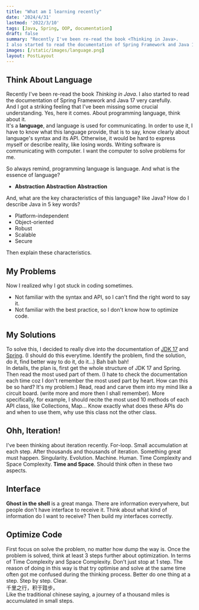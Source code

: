 ```yaml
---
title: "What am I learning recently"
date: '2024/4/31'
lastmod: '2022/3/10'
tags: [Java, Spring, OOP, documentation]
draft: false
summary: "Recently I've been re-read the book <Thinking in Java>. 
I also started to read the documentation of Spring Framework and Java 17 very carefully. "
images: [/static/images/language.png]
layout: PostLayout
---
```


## Think About Language

Recently I've been re-read the book _Thinking in Java_. I also started to read the documentation of Spring Framework and Java 17 very carefully.  
And I got a striking feeling that I've been missing some crucial understanding.
Yes, here it comes. About programming language, think about it.  
It's a **language**, and language is used for communicating.
In order to use it, I have to know what this language provide, that is to say, know clearly about language's syntax and its API.
Otherwise, it would be hard to express myself or describe reality, like losing words.
Writing software is communicating with computer. I want the computer to solve problems for me.

So always remind, programming language is language. And what is the essence of language?

- **Abstraction** **Abstraction** **Abstraction**  
  
And, what are the key characteristics of this language? like Java? How do I describe Java in 5 key words?
- Platform-independent
- Object-oriented
- Robust
- Scalable
- Secure  
  
Then explain these characteristics.

[//]: # 'Ask myself.  '

## My Problems
Now I realized why I got stuck in coding sometimes.

- Not familiar with the syntax and API, so I can't find the right word to say it.
- Not familiar with the best practice, so I don't know how to optimize code.

## My Solutions
To solve this, I decided to really dive into the documentation of [JDK 17](https://docs.oracle.com/en/java/javase/17/docs/api/) and [Spring](https://docs.spring.io/spring-framework/docs/4.0.x/spring-framework-reference/html/index.html).
(I should do this everytime. Identify the problem, find the solution, do it, find better way to do it, do it...) Bah bah bah!  
In details, the plan is, first get the whole structure of JDK 17 and Spring. Then read the most used part of them.
(I hate to check the documentation each time coz I don't remember the most used part by heart. How can this be so hard? 
It's my problem.) Read, read and carve them into my mind like a circuit board. (write more and more then I shall remember).
More specifically, for example, I should recite the most used 10 methods of each API class, like Collections, Map...
Know exactly what does these APIs do and when to use them, why use this class not the other class.

## Ohh, Iteration!  
I've been thinking about iteration recently. For-loop. Small accumulation at each step. After thousands and thousands of iteration.
Something great must happen. Singularity.
Evolution. Machine. Human. 
Time Complexity and Space Complexity. **Time and Space**.
Should think often in these two aspects.

## Interface
**Ghost in the shell** is a great manga. There are information everywhere, but people don't have interface to receive it.
Think about what kind of information do I want to receive? Then build my interfaces correctly.

## Optimize Code
First focus on solve the problem, no matter how dump the way is. Once the problem is solved, think at least 3 steps further about optimization.
In terms of Time Complexity and Space Complexity. Don't just stop at 1 step. 
The reason of doing in this way is that try optimise and solve at the same time often got me confused during the thinking process.
Better do one thing at a step. Step by step. Clear.  
千里之行，积于跬步。  
Like the traditional chinese saying, a journey of a thousand miles is accumulated in small steps.

